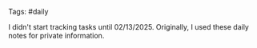 Tags: #daily

I didn't start tracking tasks until 02/13/2025. Originally, I used these daily notes for private information.






